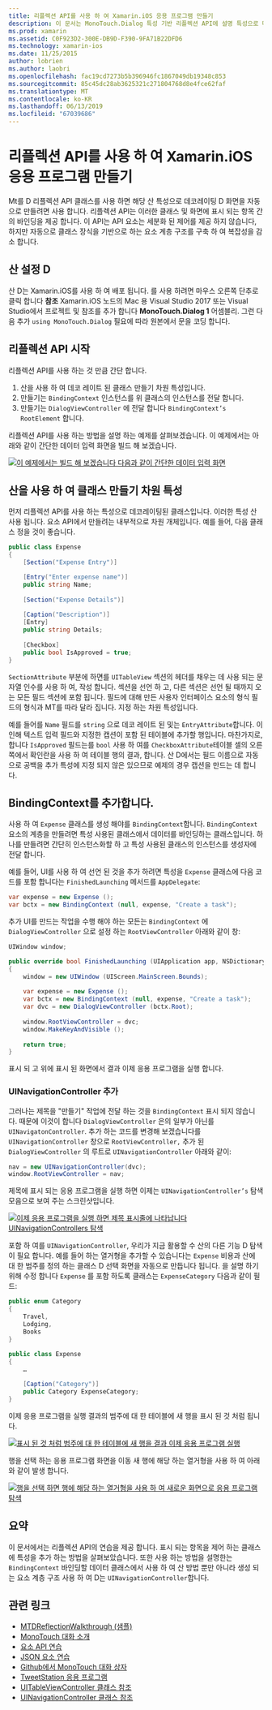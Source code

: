 ```yaml
---
title: 리플렉션 API를 사용 하 여 Xamarin.iOS 응용 프로그램 만들기
description: 이 문서는 MonoTouch.Dialog 특성 기반 리플렉션 API에 설명 특성으로 데코 레이트 하는 클래스를 기반으로 하는 UI를 만듭니다.
ms.prod: xamarin
ms.assetid: C0F923D2-300E-DB9D-F390-9FA71B22DFD6
ms.technology: xamarin-ios
ms.date: 11/25/2015
author: lobrien
ms.author: laobri
ms.openlocfilehash: fac19cd7273b5b396946fc1867049db19348c853
ms.sourcegitcommit: 85c45dc28ab3625321c271804768d8e4fce62faf
ms.translationtype: MT
ms.contentlocale: ko-KR
ms.lasthandoff: 06/13/2019
ms.locfileid: "67039686"
---
```

# <a name="creating-a-xamarinios-application-using-the-reflection-api"></a>리플렉션 API를 사용 하 여 Xamarin.iOS 응용 프로그램 만들기

Mt를 D 리플렉션 API 클래스를 사용 하면 해당 산 특성으로 데코레이팅 D 화면을 자동으로 만들려면 사용 합니다. 리플렉션 API는 이러한 클래스 및 화면에 표시 되는 항목 간의 바인딩을 제공 합니다. 이 API는 API 요소는 세분화 된 제어를 제공 하지 않습니다, 하지만 자동으로 클래스 장식을 기반으로 하는 요소 계층 구조를 구축 하 여 복잡성을 감소 합니다.

## <a name="setting-up-mtd"></a>산 설정 D

산 D는 Xamarin.iOS를 사용 하 여 배포 됩니다. 를 사용 하려면 마우스 오른쪽 단추로 클릭 합니다 **참조** Xamarin.iOS 노드의 Mac 용 Visual Studio 2017 또는 Visual Studio에서 프로젝트 및 참조를 추가 합니다 **MonoTouch.Dialog 1** 어셈블리. 그런 다음 추가 `using MonoTouch.Dialog` 필요에 따라 원본에서 문을 코딩 합니다.

## <a name="getting-started-with-the-reflection-api"></a>리플렉션 API 시작

리플렉션 API를 사용 하는 것 만큼 간단 합니다.

1.  산을 사용 하 여 데코 레이트 된 클래스 만들기 차원 특성입니다.
1.  만들기는 `BindingContext` 인스턴스를 위 클래스의 인스턴스를 전달 합니다. 
1.  만들기는 `DialogViewController` 에 전달 합니다 `BindingContext’s` `RootElement` 합니다. 


리플렉션 API를 사용 하는 방법을 설명 하는 예제를 살펴보겠습니다. 이 예제에서는 아래와 같이 간단한 데이터 입력 화면을 빌드 해 보겠습니다.

 [![](reflection-api-walkthrough-images/01-expense-entry.png "이 예제에서는 빌드 해 보겠습니다 다음과 같이 간단한 데이터 입력 화면")](reflection-api-walkthrough-images/01-expense-entry.png#lightbox)

## <a name="creating-a-class-with-mtd-attributes"></a>산을 사용 하 여 클래스 만들기 차원 특성

먼저 리플렉션 API를 사용 하는 특성으로 데코레이팅된 클래스입니다. 이러한 특성 산 사용 됩니다. 요소 API에서 만들려는 내부적으로 차원 개체입니다. 예를 들어, 다음 클래스 정을 것이 좋습니다.

```csharp
public class Expense
{
    [Section("Expense Entry")]

    [Entry("Enter expense name")]
    public string Name;
        
    [Section("Expense Details")]
  
    [Caption("Description")]
    [Entry]
    public string Details;
        
    [Checkbox]
    public bool IsApproved = true;
}
```

`SectionAttribute` 부분에 하면를 `UITableView` 섹션의 헤더를 채우는 데 사용 되는 문자열 인수를 사용 하 여, 작성 합니다. 섹션을 선언 하 고, 다른 섹션은 선언 될 때까지 오는 모든 필드 섹션에 포함 됩니다.
필드에 대해 만든 사용자 인터페이스 요소의 형식 필드의 형식과 MT를 따라 달라 집니다. 지정 하는 차원 특성입니다.

예를 들어를 `Name` 필드를 `string` 으로 데코 레이트 된 및는 `EntryAttribute`합니다. 이 인해 텍스트 입력 필드와 지정한 캡션이 포함 된 테이블에 추가할 행입니다. 마찬가지로, 합니다 `IsApproved` 필드는를 `bool` 사용 하 여를 `CheckboxAttribute`테이블 셀의 오른쪽에서 확인란을 사용 하 여 테이블 행의 결과, 합니다. 산 D에서는 필드 이름으로 자동으로 공백을 추가 특성에 지정 되지 않은 있으므로 예제의 경우 캡션을 만드는 데 합니다.

## <a name="adding-the-bindingcontext"></a>BindingContext를 추가합니다.

사용 하 여 `Expense` 클래스를 생성 해야를 `BindingContext`합니다. `BindingContext` 요소의 계층을 만들려면 특성 사용된 클래스에서 데이터를 바인딩하는 클래스입니다. 하나를 만들려면 간단히 인스턴스화할 하 고 특성 사용된 클래스의 인스턴스를 생성자에 전달 합니다.

예를 들어, UI를 사용 하 여 선언 된 것을 추가 하려면 특성을 `Expense` 클래스에 다음 코드를 포함 합니다는 `FinishedLaunching` 메서드를 `AppDelegate`:

```csharp
var expense = new Expense ();
var bctx = new BindingContext (null, expense, "Create a task");
```

추가 UI를 만드는 작업을 수행 해야 하는 모든는 `BindingContext` 에 `DialogViewController` 으로 설정 하는 `RootViewController` 아래와 같이 창:

```csharp
UIWindow window;

public override bool FinishedLaunching (UIApplication app, NSDictionary options)
{   
    window = new UIWindow (UIScreen.MainScreen.Bounds);
            
    var expense = new Expense ();
    var bctx = new BindingContext (null, expense, "Create a task");
    var dvc = new DialogViewController (bctx.Root);
            
    window.RootViewController = dvc;
    window.MakeKeyAndVisible ();
            
    return true;
}
```

표시 되 고 위에 표시 된 화면에서 결과 이제 응용 프로그램을 실행 합니다.

### <a name="adding-a-uinavigationcontroller"></a>UINavigationController 추가

그러나는 제목을 "만들기" 작업에 전달 하는 것을 `BindingContext` 표시 되지 않습니다. 때문에 이것이 합니다 `DialogViewController` 은의 일부가 아닌를 `UINavigatonController`. 추가 하는 코드를 변경해 보겠습니다를 `UINavigationController` 창으로 `RootViewController,` 추가 된 `DialogViewController` 의 루트로 `UINavigationController` 아래와 같이:

```csharp
nav = new UINavigationController(dvc);
window.RootViewController = nav;
```

제목에 표시 되는 응용 프로그램을 실행 하면 이제는 `UINavigationController’s` 탐색 모음으로 보여 주는 스크린샷입니다.

 [![](reflection-api-walkthrough-images/02-create-task.png "이제 응용 프로그램을 실행 하면 제목 표시줄에 나타납니다 UINavigationControllers 탐색")](reflection-api-walkthrough-images/02-create-task.png#lightbox)

포함 하 여를 `UINavigationController`, 우리가 지금 활용할 수 산의 다른 기능 D 탐색이 필요 합니다. 예를 들어 하는 열거형을 추가할 수 있습니다는 `Expense` 비용과 산에 대 한 범주를 정의 하는 클래스 D 선택 화면을 자동으로 만듭니다 됩니다. 을 설명 하기 위해 수정 합니다 `Expense` 를 포함 하도록 클래스는 `ExpenseCategory` 다음과 같이 필드:

```csharp
public enum Category
{
    Travel,
    Lodging,
    Books
}
        
public class Expense
{
    …

    [Caption("Category")]
    public Category ExpenseCategory;
}
```

이제 응용 프로그램을 실행 결과의 범주에 대 한 테이블에 새 행을 표시 된 것 처럼 됩니다.

 [![](reflection-api-walkthrough-images/03-set-details.png "표시 된 것 처럼 범주에 대 한 테이블에 새 행을 결과 이제 응용 프로그램 실행")](reflection-api-walkthrough-images/03-set-details.png#lightbox)

행을 선택 하는 응용 프로그램 화면을 이동 새 행에 해당 하는 열거형을 사용 하 여 아래와 같이 발생 합니다.

 [![](reflection-api-walkthrough-images/04-set-category.png "행을 선택 하면 행에 해당 하는 열거형을 사용 하 여 새로운 화면으로 응용 프로그램 탐색")](reflection-api-walkthrough-images/04-set-category.png#lightbox)

 <a name="Summary" />


## <a name="summary"></a>요약

이 문서에서는 리플렉션 API의 연습을 제공 합니다. 표시 되는 항목을 제어 하는 클래스에 특성을 추가 하는 방법을 살펴보았습니다. 또한 사용 하는 방법을 설명한는 `BindingContext` 바인딩할 데이터 클래스에서 사용 하 여 산 방법 뿐만 아니라 생성 되는 요소 계층 구조 사용 하 여 D는 `UINavigationController`합니다.


## <a name="related-links"></a>관련 링크

- [MTDReflectionWalkthrough (샘플)](https://developer.xamarin.com/samples/monotouch/MTDReflectionWalkthrough/)
- [MonoTouch 대화 소개](~/ios/user-interface/monotouch.dialog/index.md)
- [요소 API 연습](~/ios/user-interface/monotouch.dialog/elements-api-walkthrough.md)
- [JSON 요소 연습](~/ios/user-interface/monotouch.dialog/monotouch.dialog-json-markup.md)
- [Github에서 MonoTouch 대화 상자](https://github.com/migueldeicaza/MonoTouch.Dialog)
- [TweetStation 응용 프로그램](https://github.com/migueldeicaza/TweetStation)
- [UITableViewController 클래스 참조](https://developer.apple.com/library/ios/#DOCUMENTATION/UIKit/Reference/UITableViewController_Class/Reference/Reference.html)
- [UINavigationController 클래스 참조](https://developer.apple.com/library/ios/#documentation/UIKit/Reference/UINavigationController_Class/Reference/Reference.html)
